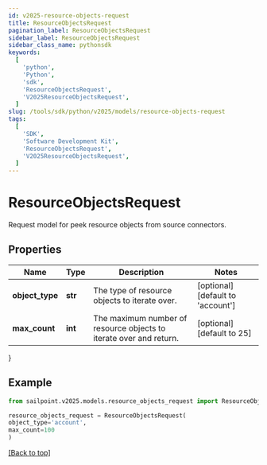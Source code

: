 ```yaml
---
id: v2025-resource-objects-request
title: ResourceObjectsRequest
pagination_label: ResourceObjectsRequest
sidebar_label: ResourceObjectsRequest
sidebar_class_name: pythonsdk
keywords:
  [
    'python',
    'Python',
    'sdk',
    'ResourceObjectsRequest',
    'V2025ResourceObjectsRequest',
  ]
slug: /tools/sdk/python/v2025/models/resource-objects-request
tags:
  [
    'SDK',
    'Software Development Kit',
    'ResourceObjectsRequest',
    'V2025ResourceObjectsRequest',
  ]
---
```


# ResourceObjectsRequest

Request model for peek resource objects from source connectors.

## Properties

| Name | Type | Description | Notes |
| --- | --- | --- | --- |
| **object_type** | **str** | The type of resource objects to iterate over. | [optional] [default to 'account'] |
| **max_count** | **int** | The maximum number of resource objects to iterate over and return. | [optional] [default to 25] |

}

## Example

```python
from sailpoint.v2025.models.resource_objects_request import ResourceObjectsRequest

resource_objects_request = ResourceObjectsRequest(
object_type='account',
max_count=100
)

```

[[Back to top]](#)
